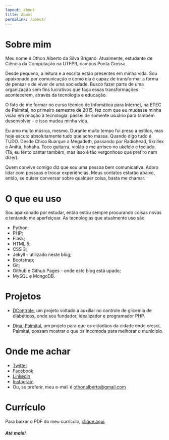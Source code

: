 ```yaml
---
layout: about
title: About
permalink: /about/
---
```

# Sobre mim

Meu nome é Othon Alberto da Silva Briganó. Atualmente, estudante de Ciência da Computação na UTFPR, campus Ponta Grossa.

Desde pequeno, a leitura e a escrita estão presentes em minha vida. Sou apaixonado por comunicação e como ela é capaz de transformar a forma de pensar e de viver de uma sociedade. Busco fazer parte de uma organização sem fins lucrativos que faça essas transformações acontecerem, através da tecnologia e educação.

O fato de me formar no curso técnico de Infomática para Internet, na ETEC de Palmital, no primeiro semestre de 2015, fez com que eu mudasse minha visão em relação à tecnologia: passei de somente usuário para também desenvolver - e isso mudou minha vida.

Eu amo muito música, mesmo. Durante muito tempo fui preso a estilos, mas hoje escuto absolutamente tudo que acho massa. Quando digo tudo é TUDO. Desde Chico Buarque a Megadeth, passando por Radiohead, Skrillex e Anitta, hahaha. Toco guitarra, violão e me arrisco no ukelele e teclado. (Tá, eu tento cantar também, mas isso é tão vergonhoso que prefiro nem dizer).


Quem convive comigo diz que sou uma pessoa bem comunicativa. Adoro lidar com pessoas e trocar experiências. Meus contatos estarão abaixo, então, se quiser conversar sobre qualquer coisa, basta me chamar.

# O que eu uso

Sou apaixonado por estudar, então estou sempre procurando coisas novas e tentando me aperfeiçoar. As tecnologias que atualmente uso são:

* Python;
* PHP;
* Flask;
* HTML 5;
* CSS 3;
* Jekyll - utilizado neste blog;
* Bootstrap;
* Git;
* Github e Github Pages - onde este blog está upado;
* MySQL e MongoDB.

# Projetos

* [DControle](https://www.facebook.com/projetodcontrole/?ref=ts&fref=ts), um projeto voltado a auxiliar no controle de glicemia de diabéticos, onde sou fundador, idealizador e programador PHP.

* [Diga, Palmital](https://www.facebook.com/digapalmital/?fref=ts), um projeto para que os cidadãos da cidade onde cresci, Palmital, possam mostrar o que os incomoda para melhorar o munícipio.

# Onde me achar

* [Twitter](http://twitter.com/othonalberto)
* [Facebook](https://www.facebook.com/othonnn)
* [Linkedin](https://br.linkedin.com/in/othonbrigano)
* [Instagram](https://www.instagram.com/othonalberto/)
* Ou, se preferir, meu e-mail é othonalberto@gmail.com

# Currículo

Para baixar o PDF do meu currículo, [clique aqui](https://www.dropbox.com/s/q7h2vptjhggutzn/curriculo_OTHON.pdf?dl=0).


##### Até mais!

